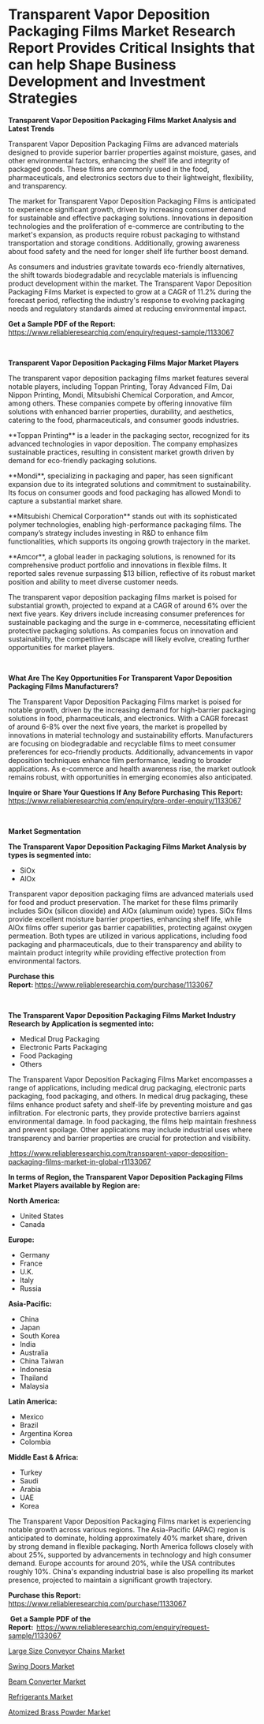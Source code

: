 <p><h1>Transparent Vapor Deposition Packaging Films Market Research Report Provides Critical Insights that can help Shape Business Development and Investment Strategies</h1></p><p><strong>Transparent Vapor Deposition Packaging Films Market Analysis and Latest Trends</strong></p>
<p><p>Transparent Vapor Deposition Packaging Films are advanced materials designed to provide superior barrier properties against moisture, gases, and other environmental factors, enhancing the shelf life and integrity of packaged goods. These films are commonly used in the food, pharmaceuticals, and electronics sectors due to their lightweight, flexibility, and transparency.</p><p>The market for Transparent Vapor Deposition Packaging Films is anticipated to experience significant growth, driven by increasing consumer demand for sustainable and effective packaging solutions. Innovations in deposition technologies and the proliferation of e-commerce are contributing to the market's expansion, as products require robust packaging to withstand transportation and storage conditions. Additionally, growing awareness about food safety and the need for longer shelf life further boost demand.</p><p>As consumers and industries gravitate towards eco-friendly alternatives, the shift towards biodegradable and recyclable materials is influencing product development within the market. The Transparent Vapor Deposition Packaging Films Market is expected to grow at a CAGR of 11.2% during the forecast period, reflecting the industry's response to evolving packaging needs and regulatory standards aimed at reducing environmental impact.</p></p>
<p><strong>Get a Sample PDF of the Report:&nbsp;</strong> <a href="https://www.reliableresearchiq.com/enquiry/request-sample/1133067?utm_campaign=904&utm_medium=2&utm_source=Github&utm_content=ia&utm_term=28092024&utm_id=transparent-vapor-deposition-packaging-films">https://www.reliableresearchiq.com/enquiry/request-sample/1133067</a></p>
<p>&nbsp;</p>
<p><strong>Transparent Vapor Deposition Packaging Films Major Market Players</strong></p>
<p><p>The transparent vapor deposition packaging films market features several notable players, including Toppan Printing, Toray Advanced Film, Dai Nippon Printing, Mondi, Mitsubishi Chemical Corporation, and Amcor, among others. These companies compete by offering innovative film solutions with enhanced barrier properties, durability, and aesthetics, catering to the food, pharmaceuticals, and consumer goods industries.</p><p>**Toppan Printing** is a leader in the packaging sector, recognized for its advanced technologies in vapor deposition. The company emphasizes sustainable practices, resulting in consistent market growth driven by demand for eco-friendly packaging solutions. </p><p>**Mondi**, specializing in packaging and paper, has seen significant expansion due to its integrated solutions and commitment to sustainability. Its focus on consumer goods and food packaging has allowed Mondi to capture a substantial market share.</p><p>**Mitsubishi Chemical Corporation** stands out with its sophisticated polymer technologies, enabling high-performance packaging films. The company’s strategy includes investing in R&D to enhance film functionalities, which supports its ongoing growth trajectory in the market.</p><p>**Amcor**, a global leader in packaging solutions, is renowned for its comprehensive product portfolio and innovations in flexible films. It reported sales revenue surpassing $13 billion, reflective of its robust market position and ability to meet diverse customer needs.</p><p>The transparent vapor deposition packaging films market is poised for substantial growth, projected to expand at a CAGR of around 6% over the next five years. Key drivers include increasing consumer preferences for sustainable packaging and the surge in e-commerce, necessitating efficient protective packaging solutions. As companies focus on innovation and sustainability, the competitive landscape will likely evolve, creating further opportunities for market players.</p></p>
<p>&nbsp;</p>
<p><strong>What Are The Key Opportunities For Transparent Vapor Deposition Packaging Films Manufacturers?</strong></p>
<p><p>The Transparent Vapor Deposition Packaging Films market is poised for notable growth, driven by the increasing demand for high-barrier packaging solutions in food, pharmaceuticals, and electronics. With a CAGR forecast of around 6-8% over the next five years, the market is propelled by innovations in material technology and sustainability efforts. Manufacturers are focusing on biodegradable and recyclable films to meet consumer preferences for eco-friendly products. Additionally, advancements in vapor deposition techniques enhance film performance, leading to broader applications. As e-commerce and health awareness rise, the market outlook remains robust, with opportunities in emerging economies also anticipated.</p></p>
<p><strong>Inquire or Share Your Questions If Any Before Purchasing This Report:</strong> <a href="https://www.reliableresearchiq.com/enquiry/pre-order-enquiry/1133067?utm_campaign=904&utm_medium=2&utm_source=Github&utm_content=ia&utm_term=28092024&utm_id=transparent-vapor-deposition-packaging-films">https://www.reliableresearchiq.com/enquiry/pre-order-enquiry/1133067</a></p>
<p>&nbsp;</p>
<p><strong>Market Segmentation</strong></p>
<p><strong>The Transparent Vapor Deposition Packaging Films Market Analysis by types is segmented into:</strong></p>
<p><ul><li>SiOx</li><li>AlOx</li></ul></p>
<p><p>Transparent vapor deposition packaging films are advanced materials used for food and product preservation. The market for these films primarily includes SiOx (silicon dioxide) and AlOx (aluminum oxide) types. SiOx films provide excellent moisture barrier properties, enhancing shelf life, while AlOx films offer superior gas barrier capabilities, protecting against oxygen permeation. Both types are utilized in various applications, including food packaging and pharmaceuticals, due to their transparency and ability to maintain product integrity while providing effective protection from environmental factors.</p></p>
<p><strong>Purchase this Report:&nbsp;</strong><a href="https://www.reliableresearchiq.com/purchase/1133067?utm_campaign=904&utm_medium=2&utm_source=Github&utm_content=ia&utm_term=28092024&utm_id=transparent-vapor-deposition-packaging-films">https://www.reliableresearchiq.com/purchase/1133067</a></p>
<p>&nbsp;</p>
<p><strong>The Transparent Vapor Deposition Packaging Films Market Industry Research by Application is segmented into:</strong></p>
<p><ul><li>Medical Drug Packaging</li><li>Electronic Parts Packaging</li><li>Food Packaging</li><li>Others</li></ul></p>
<p><p>The Transparent Vapor Deposition Packaging Films Market encompasses a range of applications, including medical drug packaging, electronic parts packaging, food packaging, and others. In medical drug packaging, these films enhance product safety and shelf-life by preventing moisture and gas infiltration. For electronic parts, they provide protective barriers against environmental damage. In food packaging, the films help maintain freshness and prevent spoilage. Other applications may include industrial uses where transparency and barrier properties are crucial for protection and visibility.</p></p>
<p><a href="https://www.reliableresearchiq.com/transparent-vapor-deposition-packaging-films-market-in-global-r1133067?utm_campaign=904&utm_medium=2&utm_source=Github&utm_content=ia&utm_term=28092024&utm_id=transparent-vapor-deposition-packaging-films">&nbsp;https://www.reliableresearchiq.com/transparent-vapor-deposition-packaging-films-market-in-global-r1133067</a></p>
<p><strong>In terms of Region, the Transparent Vapor Deposition Packaging Films Market Players available by Region are:</strong></p>
<p>
    <p> <strong> North America: </strong>
        <ul>
            <li>United States</li>
            <li>Canada</li>
        </ul>
        </p> 
    <p> <strong> Europe: </strong>
        <ul>
            <li>Germany</li>
            <li>France</li>
            <li>U.K.</li>
            <li>Italy</li>
            <li>Russia</li>
        </ul>
        </p> 
    <p> <strong> Asia-Pacific: </strong>
        <ul>
            <li>China</li>
            <li>Japan</li>
            <li>South Korea</li>
            <li>India</li>
            <li>Australia</li>
            <li>China Taiwan</li>
            <li>Indonesia</li>
            <li>Thailand</li>
            <li>Malaysia</li>
        </ul>
        </p> 
    <p> <strong> Latin America: </strong>
        <ul>
            <li>Mexico</li>
            <li>Brazil</li>
            <li>Argentina Korea</li>
            <li>Colombia</li>
        </ul>
        </p> 
    <p> <strong> Middle East & Africa: </strong>
        <ul>
            <li>Turkey</li>
            <li>Saudi</li>
            <li>Arabia</li>
            <li>UAE</li>
            <li>Korea</li>
        </ul>
    </p>
    </p>
<p><p>The Transparent Vapor Deposition Packaging Films market is experiencing notable growth across various regions. The Asia-Pacific (APAC) region is anticipated to dominate, holding approximately 40% market share, driven by strong demand in flexible packaging. North America follows closely with about 25%, supported by advancements in technology and high consumer demand. Europe accounts for around 20%, while the USA contributes roughly 10%. China's expanding industrial base is also propelling its market presence, projected to maintain a significant growth trajectory.</p></p>
<p><strong>Purchase this Report: </strong><a href="https://www.reliableresearchiq.com/purchase/1133067?utm_campaign=904&utm_medium=2&utm_source=Github&utm_content=ia&utm_term=28092024&utm_id=transparent-vapor-deposition-packaging-films">https://www.reliableresearchiq.com/purchase/1133067</a></p>
<p>&nbsp;<strong>Get a Sample PDF of the Report:&nbsp;&nbsp;</strong><a href="https://www.reliableresearchiq.com/enquiry/request-sample/1133067?utm_campaign=904&utm_medium=2&utm_source=Github&utm_content=ia&utm_term=28092024&utm_id=transparent-vapor-deposition-packaging-films">https://www.reliableresearchiq.com/enquiry/request-sample/1133067</a></p>
<p><strong></strong></p>
<p><p><a href="https://github.com/Dritamusajz475/Market-Research-Report-List-1/blob/main/large-size-conveyor-chains-market.md?utm_campaign=904&utm_medium=2&utm_source=Github&utm_content=ia&utm_term=28092024&utm_id=transparent-vapor-deposition-packaging-films">Large Size Conveyor Chains Market</a></p><p><a href="https://www.linkedin.com/pulse/global-swing-doors-market-sector2024-2031-metrics-strategic-cfpvf?utm_campaign=904&utm_medium=2&utm_source=Github&utm_content=ia&utm_term=28092024&utm_id=transparent-vapor-deposition-packaging-films">Swing Doors Market</a></p><p><a href="https://issuu.com/reportprime-2/docs/beam-converter-market-size-2030.ppt_0de2ff54ec80cc?utm_campaign=904&utm_medium=2&utm_source=Github&utm_content=ia&utm_term=28092024&utm_id=transparent-vapor-deposition-packaging-films">Beam Converter Market</a></p><p><a href="https://www.linkedin.com/pulse/how-regional-markets-adapting-refrigerants-market-innovations-gmeie?utm_campaign=904&utm_medium=2&utm_source=Github&utm_content=ia&utm_term=28092024&utm_id=transparent-vapor-deposition-packaging-films">Refrigerants Market</a></p><p><a href="https://github.com/JavierDDowns/Market-Research-Report-List-1/blob/main/atomized-brass-powder-market.md?utm_campaign=904&utm_medium=2&utm_source=Github&utm_content=ia&utm_term=28092024&utm_id=transparent-vapor-deposition-packaging-films">Atomized Brass Powder Market</a></p></p>